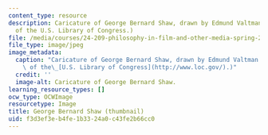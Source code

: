```yaml
---
content_type: resource
description: Caricature of George Bernard Shaw, drawn by Edmund Valtman (Image courtesy
  of the U.S. Library of Congress.)
file: /media/courses/24-209-philosophy-in-film-and-other-media-spring-2004/f3d3ef3eb4fe1b3324a0c43fe2b66cc0_24-209s04-th.jpg
file_type: image/jpeg
image_metadata:
  caption: "Caricature of George Bernard Shaw, drawn by Edmund Valtman (Image courtesy\
    \ of the\_[U.S. Library of Congress](http://www.loc.gov/).)"
  credit: ''
  image-alt: Caricature of George Bernard Shaw.
learning_resource_types: []
ocw_type: OCWImage
resourcetype: Image
title: George Bernard Shaw (thumbnail)
uid: f3d3ef3e-b4fe-1b33-24a0-c43fe2b66cc0
---
```

